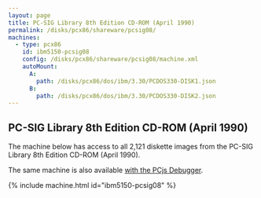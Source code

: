```yaml
---
layout: page
title: PC-SIG Library 8th Edition CD-ROM (April 1990)
permalink: /disks/pcx86/shareware/pcsig08/
machines:
  - type: pcx86
    id: ibm5150-pcsig08
    config: /disks/pcx86/shareware/pcsig08/machine.xml
    autoMount:
      A:
        path: /disks/pcx86/dos/ibm/3.30/PCDOS330-DISK1.json
      B:
        path: /disks/pcx86/dos/ibm/3.30/PCDOS330-DISK2.json
---
```


PC-SIG Library 8th Edition CD-ROM (April 1990)
----------------------------------------------

The machine below has access to all 2,121 diskette images from the PC-SIG Library 8th Edition CD-ROM (April 1990).

The same machine is also available [with the PCjs Debugger](debugger/).

{% include machine.html id="ibm5150-pcsig08" %}
